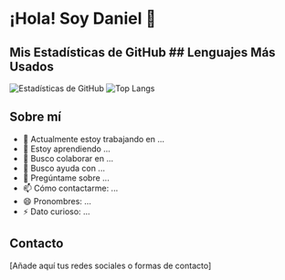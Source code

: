 # ¡Hola! Soy Daniel 👋

## Mis Estadísticas de GitHub                                                                                          ## Lenguajes Más Usados

![Estadísticas de GitHub](https://readme-danielcadev.vercel.app/api?username=danielcadev&show_icons=true&theme=radical)  ![Top Langs](https://readme-danielcadev.vercel.app/api/top-langs/?username=danielcadev&layout=compact&theme=radical)




## Sobre mí
- 🔭 Actualmente estoy trabajando en ...
- 🌱 Estoy aprendiendo ...
- 👯 Busco colaborar en ...
- 🤔 Busco ayuda con ...
- 💬 Pregúntame sobre ...
- 📫 Cómo contactarme: ...
- 😄 Pronombres: ...
- ⚡ Dato curioso: ...

## Contacto
[Añade aquí tus redes sociales o formas de contacto]
